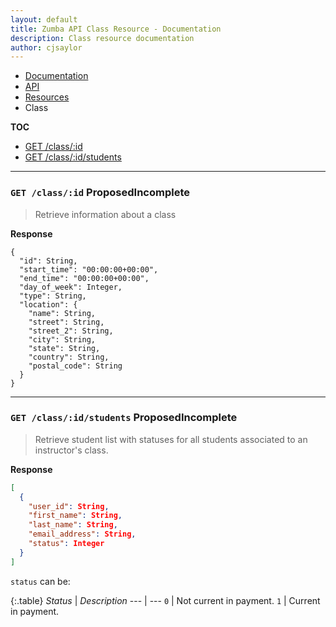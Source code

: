 ```yaml
---
layout: default
title: Zumba API Class Resource - Documentation
description: Class resource documentation
author: cjsaylor
---
```


<ul class="breadcrumb">
	<li><a href="{{site_url}}/docs">Documentation</a></li>
	<li><a href="{{site_url}}/docs/api">API</a></li>
	<li><a href="{{site_url}}/docs/api/resources">Resources</a></li>
	<li class="active">Class</li>
</ul>

**TOC**

* [GET /class/:id](#getClass)
* [GET /class/:id/students](#getClassStudents)

<hr>

<span id="getClass"></span>
### `GET /class/:id` <span class="label label-info">Proposed</span><span class="label label-danger">Incomplete</span>

> Retrieve information about a class

**Response**

```
{
  "id": String,
  "start_time": "00:00:00+00:00",
  "end_time": "00:00:00+00:00",
  "day_of_week": Integer,
  "type": String,
  "location": {
    "name": String,
    "street": String,
    "street_2": String,
    "city": String,
    "state": String,
    "country": String,
    "postal_code": String
  }
}
```

<hr>

<span id="getClassStudents"></span>
### `GET /class/:id/students` <span class="label label-info">Proposed</span><span class="label label-danger">Incomplete</span>

> Retrieve student list with statuses for all students associated to an instructor's class.

**Response**

```json
[
  {
    "user_id": String,
    "first_name": String,
    "last_name": String,
    "email_address": String,
    "status": Integer
  }
]
```

`status` can be:

{:.table}
*Status* | *Description*
--- | ---
`0` | Not current in payment.
`1` | Current in payment.
